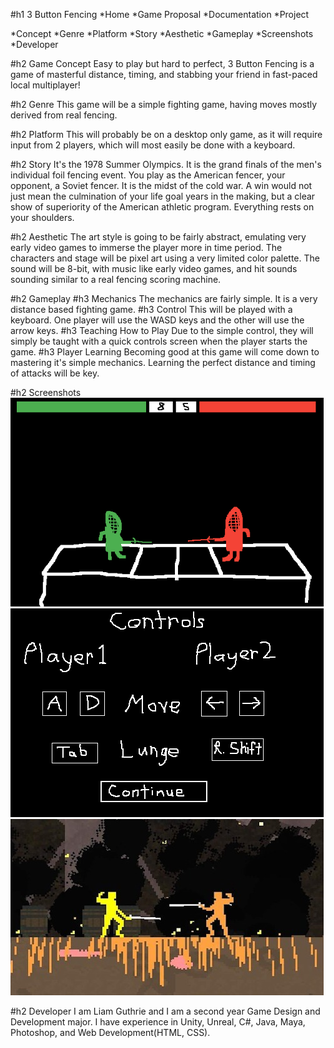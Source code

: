 #h1 3 Button Fencing
  *Home
  *Game Proposal
  *Documentation
  *Project
    
  *Concept
  *Genre
  *Platform
  *Story
  *Aesthetic
  *Gameplay
  *Screenshots
  *Developer

#h2 Game Concept
Easy to play but hard to perfect, 3 Button Fencing is a game of masterful distance, timing, and stabbing your friend in fast-paced local multiplayer!

#h2 Genre
This game will be a simple fighting game, having moves mostly derived from real fencing.

#h2 Platform
This will probably be on a desktop only game, as it will require input from 2 players, which will most easily be done with a keyboard.

#h2 Story
It's the 1978 Summer Olympics. It is the grand finals of the men's individual foil fencing event. You play as the American fencer, your opponent, a Soviet fencer. It is the midst of the cold war. A win would not just mean the culmination of your life goal years in the making, but a clear show of superiority of the American athletic program. Everything rests on your shoulders.

#h2 Aesthetic
The art style is going to be fairly abstract, emulating very early video games to immerse the player more in time period. The characters and stage will be pixel art using a very limited color palette. The sound will be 8-bit, with music like early video games, and hit sounds sounding similar to a real fencing scoring machine.

#h2 Gameplay
#h3 Mechanics
The mechanics are fairly simple. It is a very distance based fighting game.
#h3 Control
This will be played with a keyboard. One player will use the WASD keys and the other will use the arrow keys.
#h3 Teaching How to Play
Due to the simple control, they will simply be taught with a quick controls screen when the player starts the game.
#h3 Player Learning
Becoming good at this game will come down to mastering it's simple mechanics. Learning the perfect distance and timing of attacks will be key.

#h2 Screenshots
![Concept Art](images/ConceptPhoto.png)
![Controls Screen](images/Controls.png)
![Inspiration](images/nidhogg.jpg)

#h2 Developer
I am Liam Guthrie and I am a second year Game Design and Development major. I have experience in Unity, Unreal, C#, Java, Maya, Photoshop, and Web Development(HTML, CSS).
